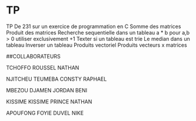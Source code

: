 # TP
TP De 231 sur un exercice de programmation en C
Somme des matrices 
Produit des matrices 
Recherche sequentielle dans un tableau
a * b pour a,b > 0 utiliser exclusivement +1
Texter si un tableau est trie
Le median dans un tableau
Inverser un tableau 
Produits vectoriel
Produits vecteurs x matrices

##COLLABORATEURS

TCHOFFO ROUSSEL NATHAN

NJITCHEU TEUMEBA CONSTY RAPHAEL

MBEZOU DJAMEN JORDAN BENI

KISSIME KISSIME PRINCE NATHAN

APOUFONG FOYIE DUVEL NIKE 
